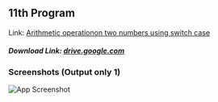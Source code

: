## 11th Program

Link: [Arithmetic operationon two numbers using switch case](https://github.com/Prashant-ranjan-singh-123/MyAllProgramsInOneRepo/tree/main/1\)%20C%20Language/11th)
##### Download Link: [drive.google.com](https://drive.google.com/file/d/1cDCrTJEG3scWK9Z2BC-mrjmFz1Nr33M5/view?usp=sharing)

### Screenshots (Output only 1)

![App Screenshot](https://raw.githubusercontent.com/Prashant-ranjan-singh-123/MyAllProgramsInOneRepo/main/1\)%20C%20Language/11th/Sample%20Photos/Screenshot_20220710_134234.png)
